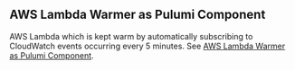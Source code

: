 AWS Lambda Warmer as Pulumi Component
-------------------------------------

AWS Lambda which is kept warm by automatically subscribing to CloudWatch events occurring every 5 minutes.
See [AWS Lambda Warmer as Pulumi Component](https://mikhail.io/aws-lambda-warmer-as-pulumi-component/).
